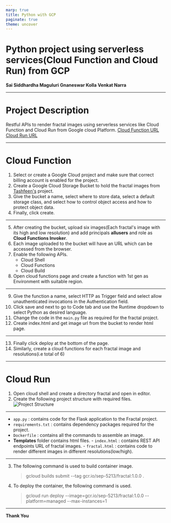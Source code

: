 ```yaml
---
marp: true
title: Python with GCP
paginate: true
theme: uncover
---
```

# Python project using serverless services(Cloud Function and Cloud Run) from GCP

**Sai Siddhardha Maguluri**
**Gnaneswar Kolla**
**Venkat Narra**

---
# Project Description
Restful APIs to render fractal images using serverless services like Cloud Function and Cloud Run from Google cloud Platform.
[Cloud Function URL](https://us-central1-sep-5213.cloudfunctions.net/getfractals)
[Cloud Run URL](https://fractal-service-jlmbmkr2aa-uc.a.run.app/)

---
# Cloud Function
1. Select or create a Google Cloud project and make sure that correct billing account is enabled for the project.
2. Create a Google Cloud Storage Bucket to hold the fractal images from [Tashfeen's](https://tashfeen.org/fractalsetc/build/index.html) project.
3. Give the bucket a name, select where to store data, select a default storage class, and select how to control object access and how to protect object data.
4. Finally, click create.
---
5. After creating the bucket, upload six images(Each fractal's image with its high and low resolution) and add principals **allusers** and role as **Cloud Functions Invoker**.
6. Each image uploaded to the bucket will have an URL which can be accessed from the browser.
7. Enable the following APIs.
    - Cloud Shell
    - Cloud Functions
    - Cloud Build
8. Open cloud functions page and create a function with 1st gen as Environment with suitable region.
---
9. Give the function a name, select HTTP as Trigger field and select allow unauthenticated invocations in the Authentication field.
10. Click save and next to go to Code tab and use the Runtime dropdown to select Python as desired language.
11. Change the code in the `main.py` file as required for the fractal project.
12. Create index.html and get image url  from the bucket to render html page.
---
13. Finally click deploy at the bottom of the page.
14. Similarly, create a cloud functions for each fractal image and resolutions(i.e total of 6)
---
# Cloud Run
1. Open cloud shell and create a directory fractal and open in editor. 
2. Create the following project structure with required files.
    ![Project Structure](https://user-images.githubusercontent.com/98314862/166159465-9a85fcc1-6481-4df2-bb3b-446ab5e9a186.png)
---
- `app.py` : contains code for the Flask application to the Fractal project.
- `requirements.txt` : contains dependency packages required for the project. 
- `Dockerfile` : contains all the commands to assemble an image.
- **Templates** folder contains html files.
        - `index.html` : contains REST API endpoints URL of fractal images.
        - `fractal.html` : contains code to render different images in different resolutions(low/high).
---
3. The following command is used to build container image.
    >gcloud builds submit --tag gcr.io/sep-5213/fractal:1.0.0 .
4. To deploy the container, the following command is used.
    >gcloud run deploy --image=gcr.io/sep-5213/fractal:1.0.0 --platform=managed --max-instances=1
---
**Thank You**

